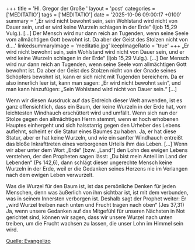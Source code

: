 +++
title = 'Hl. Gregor der Große  '
layout = 'post'
categories = ['MEDITATIO']
tags = ['MEDITATIO']
date = '2025-10-06 09:00:17 +0100'
summary = '„Er wird nicht bewohnt sein, sein Wohlstand wird nicht von Dauer sein, und er wird keine Wurzeln schlagen in der Erde“ (Ijob 15,29 Vulg.). […] Der Mensch wird nur dann reich an Tugenden, wenn seine Seele vom allmächtigen Gott bewohnt ist. Da aber der Geist des Stolzen nicht von d....'
linkedsummaryImage = 'meditatio.jpg'
keepImageRatio = 'true'
+++
 „Er wird nicht bewohnt sein, sein Wohlstand wird nicht von Dauer sein, und er wird keine Wurzeln schlagen in der Erde“ (Ijob 15,29 Vulg.). […] Der Mensch wird nur dann reich an Tugenden, wenn seine Seele vom allmächtigen Gott bewohnt ist. Da aber der Geist des Stolzen nicht von der Gnade seines Schöpfers bewohnt ist, kann er sich nicht mit Tugenden bereichern.<!--more--> Da er also innerlich leer ist, kann man sagen: „Er wird nicht bewohnt sein“, und man kann hinzufügen: „Sein Wohlstand wird nicht von Dauer sein.“ […]
 
Wenn wir diesen Ausdruck auf das Erdreich dieser Welt anwenden, ist es ganz offensichtlich, dass ein Baum, der keine Wurzeln in der Erde hat, vom leichtesten Windhauch erschüttert wird und umfällt. Wenn sich nun der Stolze gegen den allmächtigen Herrn stemmt, wenn er hoch erhobenen Hauptes einhergeht und sich halsstarrig gegen den Urheber des Lebens auflehnt, scheint er die Statur eines Baumes zu haben. Ja, er hat diese Statur, aber er hat keine Wurzeln, und wie ein sanfter Windhauch entreißt das bloße Inkrafttreten eines verborgenen Urteils ihm das Leben. […] Wenn wir aber unter dem Wort „Erde“ [bzw. „Land“] den Lohn des ewigen Lebens verstehen, der den Propheten sagen lässt: „Du bist mein Anteil im Land der Lebenden“ (Ps 142,6), dann schlägt dieser ungerechte Mensch keine Wurzeln in der Erde, weil er die Gedanken seines Herzens nie im Verlangen nach dem ewigen Leben verwurzelt.
 
Was die Wurzel für den Baum ist, ist das persönliche Denken für jeden Menschen, denn was äußerlich von ihm sichtbar ist, ist mit dem verbunden, was in seinem Innersten verborgen ist. Deshalb sagt der Prophet weiter: Er „wird Wurzel treiben nach unten und Frucht tragen nach oben“ (Jes 37,31) Ja, wenn unsere Gedanken auf das Mitgefühl für unseren Nächsten in Not gerichtet sind, können wir sagen, dass wir unsere Wurzel nach unten treiben, um die Frucht wachsen zu lassen, die unser Lohn im Himmel sein wird.



[Quelle: Evangelizo](https://evangeliumtagfuertag.org/DE/gospel)
